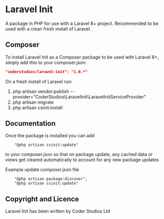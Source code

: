 Laravel Init
==========

A package in PHP for use with a Laravel 8+ project. Recommended to be used with a clean fresh install of Laravel. 

## Composer

To install Laravel Init as a Composer package to be used with Laravel 8+, simply add this to your composer.json:

```json
"coderstudios/laravel-init": "1.0.*"
```

On a fresh install of Laravel run:

1. php artisan vendor:publish --provider="CoderStudios\LaravelInit\LaravelInitServiceProvider"
2. php artisan migrate
3. php artisan csinit:install

## Documentation

Once the package is installed you can add

```
    "@php artisan csinit:update"
```

to your composer.json so that on package update, any cached data or views get cleared automatically to account for any new package updates

Example update composer.json file

```
    "@php artisan package:discover",
    "@php artisan csinit:update"

``` 

## Copyright and Licence

Laravel Init has been written by Coder Studios Ltd